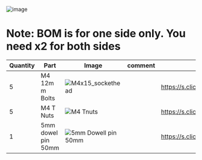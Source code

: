 ![image](https://user-images.githubusercontent.com/37383368/145327317-4354e6d6-a19a-40f4-99f3-74a41906d03a.png)

# Note: BOM is for one side only. You need x2 for both sides

| Quantity | Part                         | Image             | comment  | Links  |
| ------ | ----                           | -------              | -----  | -----	|
| 5       | M4 12m m Bolts       | ![M4x15_sockethead](https://user-images.githubusercontent.com/37383368/145327534-fd7e6e1d-28a2-4616-94f9-f18eadc88a9f.png) |  | https://s.click.aliexpress.com/e/_9RMap3 |
| 5       | M4 T Nuts                    | ![M4 Tnuts](https://user-images.githubusercontent.com/37383368/137783436-4e1c6bae-e78c-47b5-b697-86cc7f41cef6.PNG) | | https://s.click.aliexpress.com/e/_AsGUWF |
| 1       | 5mm dowel pin 50mm     | ![5mm Dowell pin 50mm](https://user-images.githubusercontent.com/37383368/145327948-8ed1063a-c372-413a-b138-58817ad9f75b.png) |  | https://s.click.aliexpress.com/e/_AdqPSs |
